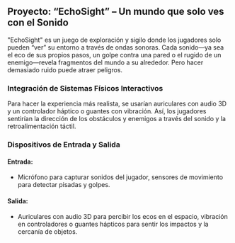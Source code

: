## Proyecto: “EchoSight” – Un mundo que solo ves con el Sonido
"EchoSight" es un juego de exploración y sigilo donde los jugadores solo pueden “ver” su entorno a través de ondas sonoras. Cada sonido—ya sea el eco de sus propios pasos, un golpe contra una pared o el rugido de un enemigo—revela fragmentos del mundo a su alrededor. Pero hacer demasiado ruido puede atraer peligros.

### Integración de Sistemas Físicos Interactivos
Para hacer la experiencia más realista, se usarían auriculares con audio 3D y un controlador háptico o guantes con vibración. Así, los jugadores sentirían la dirección de los obstáculos y enemigos a través del sonido y la retroalimentación táctil.

### Dispositivos de Entrada y Salida
#### Entrada: 
- Micrófono para capturar sonidos del jugador, sensores de movimiento para detectar pisadas y golpes.
#### Salida: 
- Auriculares con audio 3D para percibir los ecos en el espacio, vibración en controladores o guantes hápticos para sentir los impactos y la cercanía de objetos.
